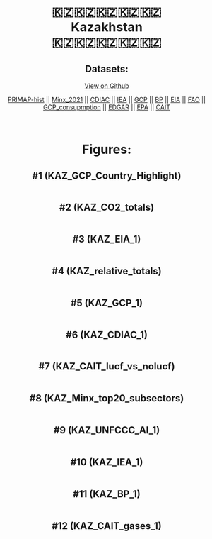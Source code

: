 
<center>
<h1 align="center">
🇰🇿🇰🇿🇰🇿🇰🇿🇰🇿
<br>
Kazakhstan
<br>
🇰🇿🇰🇿🇰🇿🇰🇿🇰🇿
</h1>
<h2>Datasets:</h2>
<p><a href="https://github.com/dquintani/GreenhouseData/tree/master/country_data/KAZ_Kazakhstan/data">View on Github</a>
<br></p><p><a href="data/KAZ_PRIMAP-hist.csv">PRIMAP-hist</a> || <a href="data/KAZ_Minx_2021.csv">Minx_2021</a> || <a href="data/KAZ_CDIAC.csv">CDIAC</a> || <a href="data/KAZ_IEA.csv">IEA</a> || <a href="data/KAZ_GCP.csv">GCP</a> || <a href="data/KAZ_BP.csv">BP</a> || <a href="data/KAZ_EIA.csv">EIA</a> || <a href="data/KAZ_FAO.csv">FAO</a> || <a href="data/KAZ_GCP_consupmption.csv">GCP_consupmption</a> || <a href="data/KAZ_EDGAR.csv">EDGAR</a> || <a href="data/KAZ_EPA.csv">EPA</a> || <a href="data/KAZ_CAIT.csv">CAIT</a></p><p><br></p>
<h1>Figures:</h1><h2>#1 (KAZ_GCP_Country_Highlight)</h2>
<p><img alt="" src="figures/KAZ_GCP_Country_Highlight.png" /></p><h2>#2 (KAZ_CO2_totals)</h2>
<p><img alt="" src="figures/KAZ_CO2_totals.png" /></p><h2>#3 (KAZ_EIA_1)</h2>
<p><img alt="" src="figures/KAZ_EIA_1.png" /></p><h2>#4 (KAZ_relative_totals)</h2>
<p><img alt="" src="figures/KAZ_relative_totals.png" /></p><h2>#5 (KAZ_GCP_1)</h2>
<p><img alt="" src="figures/KAZ_GCP_1.png" /></p><h2>#6 (KAZ_CDIAC_1)</h2>
<p><img alt="" src="figures/KAZ_CDIAC_1.png" /></p><h2>#7 (KAZ_CAIT_lucf_vs_nolucf)</h2>
<p><img alt="" src="figures/KAZ_CAIT_lucf_vs_nolucf.png" /></p><h2>#8 (KAZ_Minx_top20_subsectors)</h2>
<p><img alt="" src="figures/KAZ_Minx_top20_subsectors.png" /></p><h2>#9 (KAZ_UNFCCC_AI_1)</h2>
<p><img alt="" src="figures/KAZ_UNFCCC_AI_1.png" /></p><h2>#10 (KAZ_IEA_1)</h2>
<p><img alt="" src="figures/KAZ_IEA_1.png" /></p><h2>#11 (KAZ_BP_1)</h2>
<p><img alt="" src="figures/KAZ_BP_1.png" /></p><h2>#12 (KAZ_CAIT_gases_1)</h2>
<p><img alt="" src="figures/KAZ_CAIT_gases_1.png" /></p>